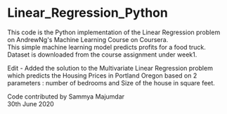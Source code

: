 # Linear_Regression_Python

This code is the Python implementation of the Linear Regression problem on AndrewNg's Machine Learning Course on Coursera.  
This simple machine learning model predicts profits for a food truck.  
Dataset is downloaded from the course assignment under week1.    

Edit - Added the solution to the Multivariate Linear Regression problem which predicts the Housing Prices in Portland Oregon based on 2 parameters : number of bedrooms and 
Size of the house in square feet.  



Code contributed by Sammya Majumdar  
30th June 2020
